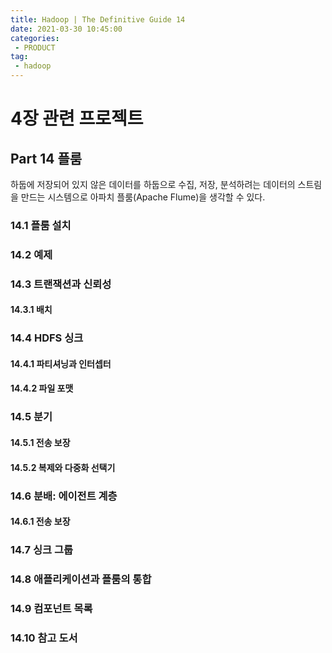 ```yaml
---
title: Hadoop | The Definitive Guide 14
date: 2021-03-30 10:45:00
categories:
 - PRODUCT
tag:
 - hadoop
---
```


# 4장 관련 프로젝트

## Part 14 플룸

하둡에 저장되어 있지 않은 데이터를 하둡으로 수집, 저장, 분석하려는 데이터의 스트림을 만드는 시스템으로 아파치 플룸(Apache Flume)을 생각할 수 있다.

<!-- more -->

### 14.1 플룸 설치

### 14.2 예제

### 14.3 트랜잭션과 신뢰성

#### 14.3.1 배치

### 14.4 HDFS 싱크

#### 14.4.1 파티셔닝과 인터셉터

#### 14.4.2 파일 포맷

### 14.5 분기

#### 14.5.1 전송 보장

#### 14.5.2 복제와 다중화 선택기

### 14.6 분배: 에이전트 계층

#### 14.6.1 전송 보장

### 14.7 싱크 그룹

### 14.8 애플리케이션과 플룸의 통합

### 14.9 컴포넌트 목록

### 14.10 참고 도서
